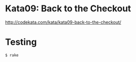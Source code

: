 # Kata09: Back to the Checkout

http://codekata.com/kata/kata09-back-to-the-checkout/

# Testing

```
$ rake
```

